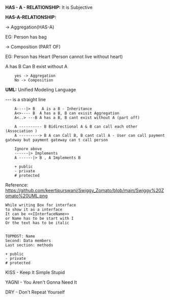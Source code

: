 
**HAS - A - RELATIONSHIP:**
It is Subjective


**HAS-A-RELATIONSHIP:**

-> Aggregation(HAS-A)

EG:
Person has bag

-> Composition (PART OF)

EG:
Person has Heart (Person cannot live without heart)


A has B
Can B exist without A

		yes -> Aggregation
		No -> Composition

**UML:**
Unified Modeling Language

--- is a straight line

		A----|> B   A is a B - Inheritance 
		A<>---- B  A has a B, B can exisit Aggregation
		A<..> ---B A has a B, B cant exist without A (part off)

		A ---------- B Bidirectional A & B can call each other (Association )
		A ---------> B A can Call B, B cant call A - User can call payment gateway but payment gateway can t call person

		Ignore above
		------|> Implements
		A ------|> B , A Implements B

		+ public
		- private
		# protected

Reference:
https://github.com/keertipurswani/Swiggy_Zomato/blob/main/Swiggy%20Zomato%20UML.png
```
While writing Box for interface
to show it as a interface
It can be <<IInterfaceName>>
or Name has to be start with I
Or the text has to be italic


TOPMOST: Name
Second: Data members
Last section: methods

+ public
- private
# protected
```

KISS - Keep It Simple Stupid

YAGNI - You Aren't Gonna Need It

DRY - Don't Repeat Yourself

